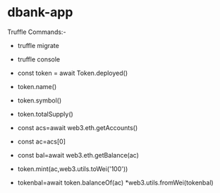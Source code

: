 # dbank-app

Truffle Commands:-

* truffle migrate
* truffle console

* const token = await Token.deployed()
* token.name()
* token.symbol()
* token.totalSupply()

* const acs=await web3.eth.getAccounts()
* const ac=acs[0]
* const bal=await web3.eth.getBalance(ac)

* token.mint(ac,web3.utils.toWei('100'))
* tokenbal=await token.balanceOf(ac)
*web3.utils.fromWei(tokenbal)
